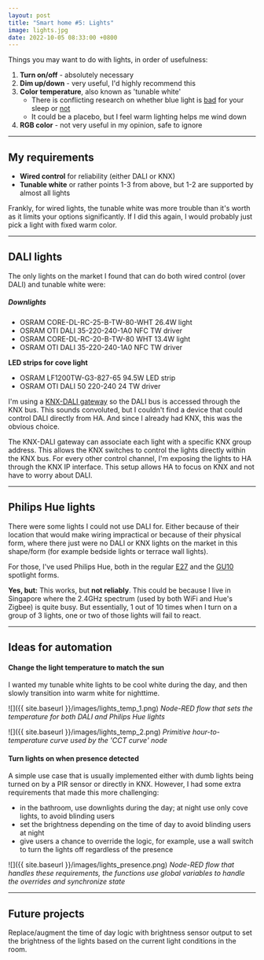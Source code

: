 ```yaml
---
layout: post
title: "Smart home #5: Lights"
image: lights.jpg
date: 2022-10-05 08:33:00 +0800
---
```


Things you may want to do with lights, in order of usefulness:

1. **Turn on/off** - absolutely necessary
1. **Dim up/down** - very useful, I'd highly recommend this
1. **Color temperature**, also known as 'tunable white'
    * There is conflicting research on whether blue light is [bad](https://www.frontiersin.org/articles/10.3389/fphys.2022.943108/full) for your sleep or [not](https://time.com/5752454/blue-light-sleep/)
    * It could be a placebo, but I feel warm lighting helps me wind down
1. **RGB color** - not very useful in my opinion, safe to ignore

---

## My requirements

* **Wired control** for reliability (either DALI or KNX)
* **Tunable white** or rather points 1-3 from above, but 1-2 are supported by almost all lights

Frankly, for wired lights, the tunable white was more trouble than it's worth as it limits your options significantly. If I did this again, I would probably just pick a light with fixed warm color.

---

## DALI lights

The only lights on the market I found that can do both wired control (over DALI) and tunable white were:

##### Downlights
* OSRAM CORE-DL-RC-25-B-TW-80-WHT 26.4W light
* OSRAM OTI DALI 35-220-240-1A0 NFC TW driver
* OSRAM CORE-DL-RC-20-B-TW-80 WHT 13.4W light
* OSRAM OTI DALI 35-220-240-1A0 NFC TW driver

**LED strips for cove light**
* OSRAM LF1200TW-G3-827-65 94.5W LED strip
* OSRAM OTI DALI 50 220-240 24 TW driver

I'm using a [KNX-DALI gateway](https://www.futurasmus-knxgroup.com/producto.php?cod_producto=62692) so the DALI bus is accessed through the KNX bus. This sounds convoluted, but I couldn't find a device that could control DALI directly from HA. And since I already had KNX, this was the obvious choice.

The KNX-DALI gateway can associate each light with a specific KNX group address. This allows the KNX switches to control the lights directly within the KNX bus. For every other control channel, I'm exposing the lights to HA through the KNX IP interface. This setup allows HA to focus on KNX and not have to worry about DALI.

---

## Philips Hue lights

There were some lights I could not use DALI for. Either because of their location that would make wiring impractical or because of their physical form, where there just were no DALI or KNX lights on the market in this shape/form (for example bedside lights or terrace wall lights).

For those, I've used Philips Hue, both in the regular [E27](https://www.philips-hue.com/en-my/p/hue-white-and-color-ambiance-single-bulb-e27/8718696725580) and the [GU10](https://www.philips-hue.com/en-hk/p/hue-white-ambiance-1-pack-gu10/8719514339941) spotlight forms.

**Yes, but:** This works, but **not reliably**. This could be because I live in Singapore where the 2.4GHz spectrum (used by both WiFi and Hue's Zigbee) is quite busy. But essentially, 1 out of 10 times when I turn on a group of 3 lights, one or two of those lights will fail to react.

---

## Ideas for automation

#### Change the light temperature to match the sun

I wanted my tunable white lights to be cool white during the day, and then slowly transition into warm white for nighttime.

![]({{ site.baseurl }}/images/lights_temp_1.png)
*Node-RED flow that sets the temperature for both DALI and Philips Hue lights*

![]({{ site.baseurl }}/images/lights_temp_2.png)
*Primitive hour-to-temperature curve used by the 'CCT curve' node*

#### Turn lights on when presence detected

A simple use case that is usually implemented either with dumb lights being turned on by a PIR sensor or directly in KNX. However, I had some extra requirements that made this more challenging:

* in the bathroom, use downlights during the day; at night use only cove lights, to avoid blinding users
* set the brightness depending on the time of day to avoid blinding users at night
* give users a chance to override the logic, for example, use a wall switch to turn the lights off regardless of the presence

![]({{ site.baseurl }}/images/lights_presence.png)
*Node-RED flow that handles these requirements, the functions use global variables to handle the overrides and synchronize state*

---

## Future projects

Replace/augment the time of day logic with brightness sensor output to set the brightness of the lights based on the current light conditions in the room.